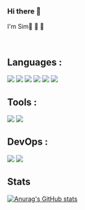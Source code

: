 ### Hi there 👋

I'm Sim👏 👏 👏

<br>
<!-- <a href="https://hits.seeyoufarm.com"><img src="https://hits.seeyoufarm.com/api/count/incr/badge.svg?url=https%3A%2F%2Fgithub.com%2FSamdaso-o&count_bg=%2379C83D&title_bg=%23555555&icon=&icon_color=%23E7E7E7&title=hits&edge_flat=false"/></a> -->

## Languages :
<p>
<img src="https://img.shields.io/badge/Python-3776AB?style=flat-square&logo=Python&logoColor=white"/>
<img src="https://img.shields.io/badge/Java-232F3E?style=flat-square&logo=Java&logoColor=white"/>
<img src="https://img.shields.io/badge/Django-092E20?style=flat-square&logo=Django&logoColor=white"/>
<img src="https://img.shields.io/badge/JavaScript-F7DF1E?style=flat-square&logo=JavaScript&logoColor=white"/>
<img src="https://img.shields.io/badge/Jquery-3776AB?style=flat-square&logo=Jquery&logoColor=white"/>
<img src="https://img.shields.io/badge/MySQL-4479A1?style=flat-square&logo=MySQL&logoColor=white"/>
</p>

## Tools :
<p>
<img src="https://img.shields.io/badge/Git-F05032?style=flat-square&logo=Git&logoColor=white"/>
<img src="https://img.shields.io/badge/GitHub-181717?style=flat-square&logo=GitHub&logoColor=white"/> 
</p>

## DevOps :
<p>
<img src="https://img.shields.io/badge/Docker-2496ED?style=flat-square&logo=Docker&logoColor=white"/>
<img src="https://img.shields.io/badge/Amazon AWS-232F3E?style=flat-square&logo=Amazon%20AWS&logoColor=white"/>
</p>

## Stats
[![Anurag's GitHub stats](https://github-readme-stats.vercel.app/api?username=Butler-SIM)](https://github.com/anuraghazra/github-readme-stats)             
